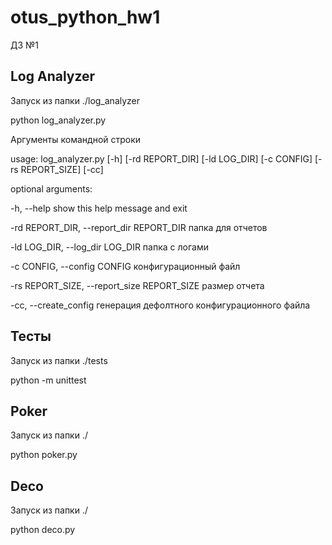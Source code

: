 # otus_python_hw1
ДЗ №1

## Log Analyzer

Запуск из папки ./log_analyzer

python log_analyzer.py


Аргументы командной строки

usage: log_analyzer.py [-h] [-rd REPORT_DIR] [-ld LOG_DIR] [-c CONFIG]
                       [-rs REPORT_SIZE] [-cc]

optional arguments:

  -h, --help            show this help message and exit
  
  -rd REPORT_DIR, --report_dir REPORT_DIR
                        папка для отчетов
                        
                        
  -ld LOG_DIR, --log_dir LOG_DIR
                        папка с логами
                        
                        
  -c CONFIG, --config CONFIG
                        конфигурационный файл
                        
                        
  -rs REPORT_SIZE, --report_size REPORT_SIZE
                        размер отчета
                        
                        
  -cc, --create_config  генерация дефолтного конфигурационного файла
  
  
## Тесты

Запуск из папки ./tests

python -m unittest
  
  
## Poker

Запуск из папки ./

python poker.py

## Deco

Запуск из папки ./

python deco.py
